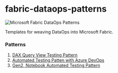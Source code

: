 # fabric-dataops-patterns

![Microsoft Fabric DataOps Patterns](./documentation/images/fabric-dataops-patterns.png)

Templates for weaving DataOps into Microsoft Fabric.

### Patterns

1. [DAX Query View Testing Pattern](./DAX%20Query%20View%20Testing%20Pattern/dax-query-view-testing-pattern.md)
2. [Automated Testing Patten with Azure DevOps](./DAX%20Query%20View%20Testing%20Pattern/automated-testing-example.md)
3. [Gen2, Notebook Automated Testing Pattern](./documentation/gen2-notebook-automated-testing-pattern.md)

